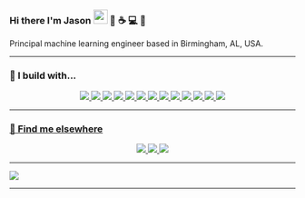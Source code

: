 ### Hi there I'm Jason <img src="https://raw.githubusercontent.com/MartinHeinz/MartinHeinz/master/wave.gif" width="25px"> :robot: :coffee: :computer: :tada:

Principal machine learning engineer based in Birmingham, AL, USA.

<hr>

### 🚧 I build with...

<p align="center">
    <a href="https://www.python.org/">
      <img src="https://img.shields.io/badge/Python-3776AB.svg?style=for-the-badge&logo=Python&logoColor=white">
    </a>
    <a href="https://www.rust-lang.org/">
      <img src="https://img.shields.io/badge/Rust-000000.svg?style=for-the-badge&logo=Rust&logoColor=white">
    </a>
    <a href="https://www.terraform.io/">
      <img src="https://img.shields.io/badge/Terraform-844FBA.svg?style=for-the-badge&logo=Terraform&logoColor=white">
    </a>
    <a href="https://www.gnu.org/software/bash/">
      <img src="https://img.shields.io/badge/GNU%20Bash-4EAA25.svg?style=for-the-badge&logo=GNU-Bash&logoColor=white">
    </a>
    <a href="https://go.dev/">
      <img src="https://img.shields.io/badge/Go-00ADD8.svg?style=for-the-badge&logo=Go&logoColor=white">
    </a>
    <a href="https://developer.mozilla.org/en-US/docs/Web/JavaScript">
      <img src="https://img.shields.io/badge/JavaScript-F7DF1E.svg?style=for-the-badge&logo=JavaScript&logoColor=black">
    </a>
    <a href="https://reactjs.org/">
      <img src="https://img.shields.io/badge/React-61DAFB.svg?style=for-the-badge&logo=React&logoColor=black">
    </a>
<!--     <a href="https://code.visualstudio.com/">
      <img src="https://badges.aleen42.com/src/visual_studio_code.svg">
    </a> -->
    <a href="https://www.docker.com/">
      <img src="https://img.shields.io/badge/Docker-2496ED.svg?style=for-the-badge&logo=Docker&logoColor=white">
    </a>
    <a href="https://aws.amazon.com/">
      <img src="https://img.shields.io/badge/Amazon%20Web%20Services-232F3E.svg?style=for-the-badge&logo=Amazon-Web-Services&logoColor=white">
    </a>
    <a href="https://github.com/features/actions">
        <img src="https://img.shields.io/badge/GitHub%20Actions-2088FF.svg?style=for-the-badge&logo=GitHub-Actions&logoColor=white"
    </a>
    <a href="https://www.elastic.co/kibana/">
        <img src="https://img.shields.io/badge/Kibana-005571.svg?style=for-the-badge&logo=Kibana&logoColor=white"
    </a>
    <a href="https://www.elastic.co/logstash/">
        <img src="https://img.shields.io/badge/Logstash-005571.svg?style=for-the-badge&logo=Logstash&logoColor=white"
    </a>
    <a href="https://grafana.com/">
        <img src="https://img.shields.io/badge/Grafana-F46800.svg?style=for-the-badge&logo=Grafana&logoColor=white"
    </a>
</p>

<hr>

### 📢 Find me elsewhere

<p align="center">
  <a href="https://discord.com/">
    <img src="https://img.shields.io/badge/Discord-5865F2.svg?style=for-the-badge&logo=Discord&logoColor=white">
  </a>
  <a href="https://slack.com/">
    <img src="https://img.shields.io/badge/Slack-4A154B.svg?style=for-the-badge&logo=Slack&logoColor=white">
  </a>
  <a href="https://store.steampowered.com/">
    <img src="https://img.shields.io/badge/Steam-000000.svg?style=for-the-badge&logo=Steam&logoColor=white">
  </a>  
</p>
<hr>

<a href="https://git.io/streak-stats">
  <img align="center" src="https://github-readme-streak-stats.herokuapp.com?user=jmeisele&theme=dark&date_format=M%20j%5B%2C%20Y%5D" />
</a>

---
